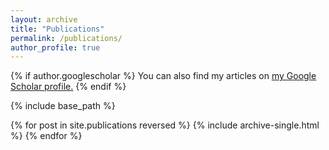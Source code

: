 ```yaml
---
layout: archive
title: "Publications"
permalink: /publications/
author_profile: true
---
```


{% if author.googlescholar %}
  You can also find my articles on <u><a href="{{}}">my Google Scholar profile</a>.</u>
{% endif %}

{% include base_path %}

{% for post in site.publications reversed %}
  {% include archive-single.html %}
{% endfor %}
